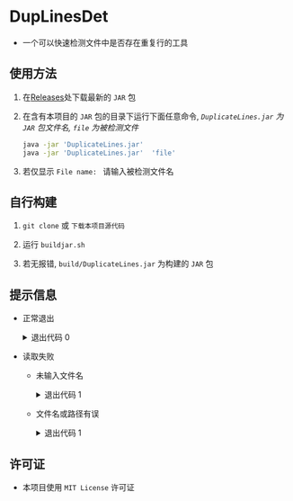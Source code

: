# DupLinesDet

- 一个可以快速检测文件中是否存在重复行的工具


## 使用方法

1.  在[Releases](https://github.com/SessionHu/DupLinesDet/releases/)处下载最新的 `JAR` 包

2.  在含有本项目的 `JAR` 包的目录下运行下面任意命令, *`DuplicateLines.jar` 为 `JAR` 包文件名, `file` 为被检测文件*
    ```bash
    java -jar 'DuplicateLines.jar'
    java -jar 'DuplicateLines.jar'  'file'
    ```

3.  若仅显示 `File name: ` 请输入被检测文件名


## 自行构建

1.  `git clone` 或 `下载本项目源代码`

2. 运行 `buildjar.sh`

3. 若无报错, `build/DuplicateLines.jar` 为构建的 `JAR` 包


## 提示信息

- 正常退出
  <details>
  <summary>退出代码 0</summary>
  <p>
  
  ```
  info: 没有重复的行
  ```
  
  </p>
  </details>
    
- 读取失败
  - 未输入文件名
    <details>
    <summary>退出代码 1</summary>
    <p>
    
    ```
    fatal: 文件名不能为空
    ```
    
    </p>
    </details>
  - 文件名或路径有误
    <details>
    <summary>退出代码 1</summary>
    <p>
    
    ```
    fatal: 无法读取文件
    ```
    
    </p>
    </details>


## 许可证

- 本项目使用 `MIT License` 许可证
